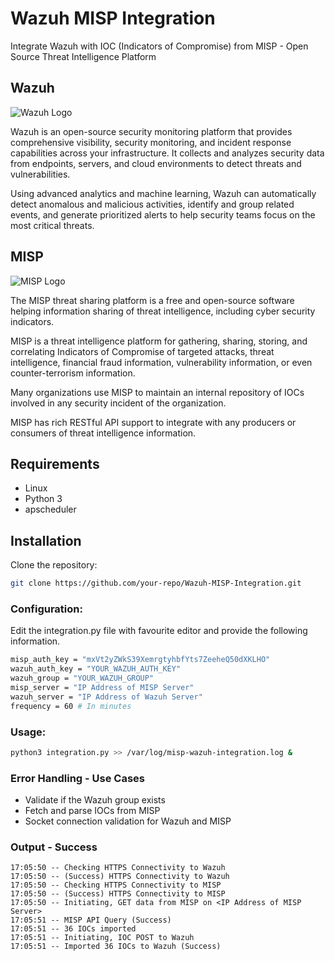 # Wazuh MISP Integration

Integrate Wazuh with IOC (Indicators of Compromise) from MISP - Open Source Threat Intelligence Platform

## Wazuh

![Wazuh Logo](https://www.wazuh.com/assets/img/wazuh_logo.png)

Wazuh is an open-source security monitoring platform that provides comprehensive visibility, security monitoring, and incident response capabilities across your infrastructure. It collects and analyzes security data from endpoints, servers, and cloud environments to detect threats and vulnerabilities.

Using advanced analytics and machine learning, Wazuh can automatically detect anomalous and malicious activities, identify and group related events, and generate prioritized alerts to help security teams focus on the most critical threats.

## MISP

![MISP Logo](https://www.misp-project.org/misp-wordpress/wp-content/uploads/2020/11/misp-logo.png)

The MISP threat sharing platform is a free and open-source software helping information sharing of threat intelligence, including cyber security indicators.

MISP is a threat intelligence platform for gathering, sharing, storing, and correlating Indicators of Compromise of targeted attacks, threat intelligence, financial fraud information, vulnerability information, or even counter-terrorism information.

Many organizations use MISP to maintain an internal repository of IOCs involved in any security incident of the organization.

MISP has rich RESTful API support to integrate with any producers or consumers of threat intelligence information.

## Requirements

- Linux
- Python 3
- apscheduler

## Installation

Clone the repository:

```bash
git clone https://github.com/your-repo/Wazuh-MISP-Integration.git
```

### Configuration:

Edit the integration.py file with favourite editor and provide the following information.

```sh
misp_auth_key = "mxVt2yZWkS39XemrgtyhbfYts7ZeeheQ50dXKLHO"
wazuh_auth_key = "YOUR_WAZUH_AUTH_KEY"
wazuh_group = "YOUR_WAZUH_GROUP"
misp_server = "IP Address of MISP Server"
wazuh_server = "IP Address of Wazuh Server"
frequency = 60 # In minutes
```

### Usage:
```sh
python3 integration.py >> /var/log/misp-wazuh-integration.log &
```

### Error Handling - Use Cases
 - Validate if the Wazuh group exists
 - Fetch and parse IOCs from MISP
 - Socket connection validation for Wazuh and MISP


### Output - Success

```
17:05:50 -- Checking HTTPS Connectivity to Wazuh
17:05:50 -- (Success) HTTPS Connectivity to Wazuh
17:05:50 -- Checking HTTPS Connectivity to MISP
17:05:50 -- (Success) HTTPS Connectivity to MISP
17:05:50 -- Initiating, GET data from MISP on <IP Address of MISP Server>
17:05:51 -- MISP API Query (Success)
17:05:51 -- 36 IOCs imported
17:05:51 -- Initiating, IOC POST to Wazuh
17:05:51 -- Imported 36 IOCs to Wazuh (Success)
```
